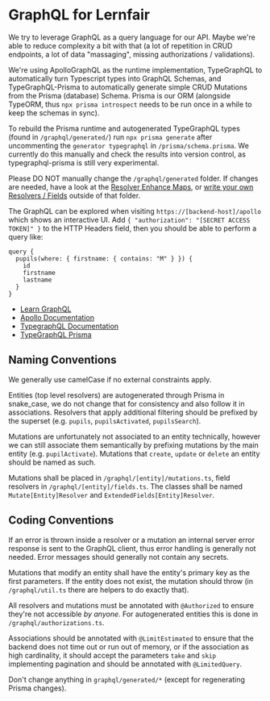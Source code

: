 # GraphQL for Lernfair

We try to leverage GraphQL as a query language for our API. 
Maybe we're able to reduce complexity a bit with that (a lot of repetition in CRUD endpoints, a lot of data "massaging", missing authorizations / validations). 

We're using ApolloGraphQL as the runtime implementation, TypeGraphQL to automatically turn Typescript types into GraphQL Schemas, and TypeGraphQL-Prisma to automatically generate simple CRUD Mutations from the Prisma (database) Schema. Prisma is our ORM (alongside TypeORM, thus `npx prisma introspect` needs to be run once in a while to keep the schemas in sync). 

To rebuild the Prisma runtime and autogenerated TypeGraphQL types (found in `/graphql/generated/`) run `npx prisma generate` after uncommenting the `generator typegraphql` in `/prisma/schema.prisma`.
We currently do this manually and check the results into version control, as typegraphql-prisma is still very experimental.

Please DO NOT manually change the `/graphql/generated` folder. If changes are needed, have a look at the [Resolver Enhance Maps](https://prisma.typegraphql.com/docs/advanced/additional-decorators), or [write your own Resolvers / Fields](https://prisma.typegraphql.com/docs/advanced/custom-operations) outside of that folder. 

The GraphQL can be explored when visiting `https://[backend-host]/apollo` which shows an interactive UI. Add `{ "authorization": "[SECRET ACCESS TOKEN]" }` to the HTTP Headers field, then you should be able to perform a query like:

```gql
query {  
  pupils(where: { firstname: { contains: "M" } }) { 
  	id  
    firstname
    lastname
  } 
}
```

- [Learn GraphQL](https://graphql.org/learn/)
- [Apollo Documentation](https://www.apollographql.com/docs/apollo-server/)
- [TypegraphQL Documentation](https://typegraphql.com/docs/introduction.html)
- [TypeGraphQL Prisma](https://prisma.typegraphql.com/docs/)

## Naming Conventions

We generally use camelCase if no external constraints apply. 

Entities (top level resolvers) are autogenerated through Prisma in snake_case, we do not change that for consistency 
 and also follow it in associations. Resolvers that apply additional filtering should be prefixed by the superset (e.g. `pupils`, `pupilsActivated`, `pupilsSearch`).  

Mutations are unfortunately not associated to an entity technically, however we can still associate them semantically
 by prefixing mutations by the main entity (e.g. `pupilActivate`). 
Mutations that `create`, `update` or `delete` an entity should be named as such. 

Mutations shall be placed in `/graphql/[entity]/mutations.ts`, field resolvers in `/graphql/[entity]/fields.ts`. 
The classes shall be named `Mutate[Entity]Resolver` and `ExtendedFields[Entity]Resolver`. 
## Coding Conventions

If an error is thrown inside a resolver or a mutation an internal server error response is sent to the GraphQL client,
 thus error handling is generally not needed. Error messages should generally not contain any secrets. 

Mutations that modify an entity shall have the entity's primary key as the first parameters. 
If the entity does not exist, the mutation should throw (in `/graphql/util.ts` there are helpers to do exactly that). 

All resolvers and mutations must be annotated with `@Authorized` to ensure they're not accessible _by anyone_. 
For autogenerated entities this is done in `/graphql/authorizations.ts`. 

Associations should be annotated with `@LimitEstimated` to ensure that the backend does not time out or run out of memory, 
 or if the association as high cardinality, it should accept the parameters `take` and `skip` implementing pagination and should be annotated with `@LimitedQuery`. 

 Don't change anything in `graphql/generated/*` (except for regenerating Prisma changes). 


